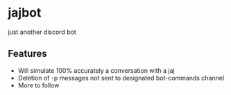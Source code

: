 # jajbot
just another discord bot

## Features
- Will simulate 100% accurately a conversation with a jaj
- Deletion of -p messages not sent to designated bot-commands channel
- More to follow
